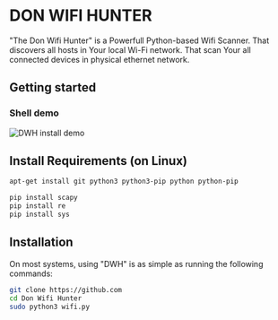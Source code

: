 <!-- start_ppi_description -->

# DON WIFI HUNTER 

"The Don Wifi Hunter"  is a Powerfull Python-based Wifi Scanner.
That discovers all hosts in Your local Wi-Fi network. That scan Your all connected devices in physical ethernet network.  



## Getting started


### Shell demo

![DWH install demo]()

## Install Requirements (on Linux)

```bash
apt-get install git python3 python3-pip python python-pip

pip install scapy
pip install re
pip install sys
```


## Installation

On most systems, using "DWH" is as simple as running the following commands:

```bash
git clone https://github.com
cd Don Wifi Hunter
sudo python3 wifi.py
```

<!-- stop_ppi_description -->


